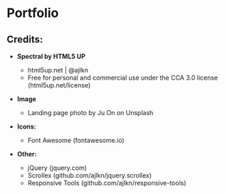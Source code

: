 
# Portfolio

## Credits:

* **Spectral by HTML5 UP**
  * html5up.net | @ajlkn
  * Free for personal and commercial use under the CCA 3.0 license (html5up.net/license)

* **Image**
  * Landing page photo by Ju On on Unsplash

* **Icons:**
  * Font Awesome (fontawesome.io)

* **Other:**
  * jQuery (jquery.com)
  * Scrollex (github.com/ajlkn/jquery.scrollex)
  * Responsive Tools (github.com/ajlkn/responsive-tools)